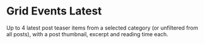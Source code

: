 # Grid Events Latest

Up to 4 latest post teaser items from a selected category (or unfiltered from all posts), with a post thumbnail, excerpt and reading time each.
